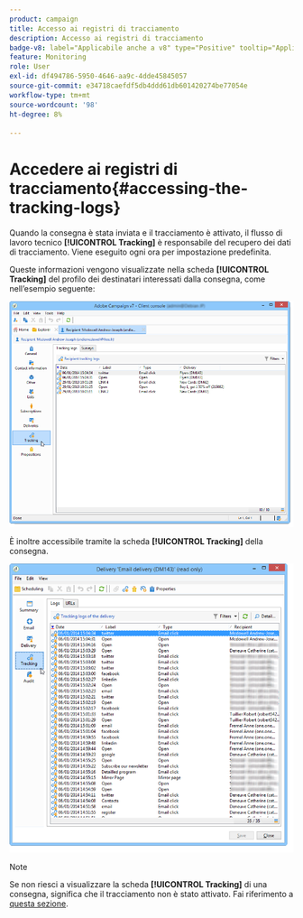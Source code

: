 ```yaml
---
product: campaign
title: Accesso ai registri di tracciamento
description: Accesso ai registri di tracciamento
badge-v8: label="Applicabile anche a v8" type="Positive" tooltip="Applicabile anche a Campaign v8"
feature: Monitoring
role: User
exl-id: df494786-5950-4646-aa9c-4dde45845057
source-git-commit: e34718caefdf5db4ddd61db601420274be77054e
workflow-type: tm+mt
source-wordcount: '98'
ht-degree: 8%

---
```


# Accedere ai registri di tracciamento{#accessing-the-tracking-logs}

Quando la consegna è stata inviata e il tracciamento è attivato, il flusso di lavoro tecnico **[!UICONTROL Tracking]** è responsabile del recupero dei dati di tracciamento. Viene eseguito ogni ora per impostazione predefinita.

Queste informazioni vengono visualizzate nella scheda **[!UICONTROL Tracking]** del profilo dei destinatari interessati dalla consegna, come nell’esempio seguente:

![](assets/s_ncs_user_select_tracking_tab_from_recipient.png)

È inoltre accessibile tramite la scheda **[!UICONTROL Tracking]** della consegna.

![](assets/s_ncs_user_select_tracking_tab_from_del.png)

>[!NOTE]
>
>Se non riesci a visualizzare la scheda **[!UICONTROL Tracking]** di una consegna, significa che il tracciamento non è stato attivato. Fai riferimento a [questa sezione](how-to-configure-tracked-links.md).
